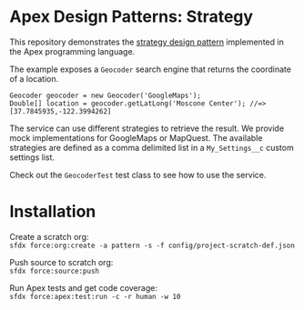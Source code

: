 # Apex Design Patterns: Strategy

This repository demonstrates the [strategy design pattern](https://en.wikipedia.org/wiki/Strategy_pattern) implemented in the Apex programming language.

The example exposes a `Geocoder` search engine that returns the coordinate of a location.

```apex
Geocoder geocoder = new Geocoder('GoogleMaps');
Double[] location = geocoder.getLatLong('Moscone Center'); //=> [37.7845935,-122.3994262]
```

The service can use different strategies to retrieve the result. We provide mock implementations for GoogleMaps or MapQuest.
The available strategies are defined as a comma delimited list in a `My_Settings__c` custom settings list.

Check out the `GeocoderTest` test class to see how to use the service.

# Installation

Create a scratch org:<br/>
`sfdx force:org:create -a pattern -s -f config/project-scratch-def.json`

Push source to scratch org:<br/>
`sfdx force:source:push`

Run Apex tests and get code coverage:<br/>
`sfdx force:apex:test:run -c -r human -w 10`
